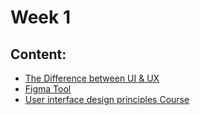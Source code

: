 # Week 1 

## Content:

- [The Difference between UI & UX](https://www.interaction-design.org/literature/article/ux-vs-ui-what-s-the-difference)
- [Figma Tool](https://learnux.io/course/figma)
- [User interface design principles Course](https://www.edraak.org/en/programs/course/uidesign-v1/)

    


